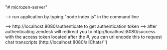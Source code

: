 "# microzen-server" 
 
 --> run application by typing "node index.js" in the command line 

--> http://localhost:8080/authenticate to get authentication token 
--> after authenticating zendesk will redirect you to http://localhost:8080/success with the access token 
located after the #, you can url encode this to request chat transcripts (http://localhost:8080/allChats/'<your token>')
